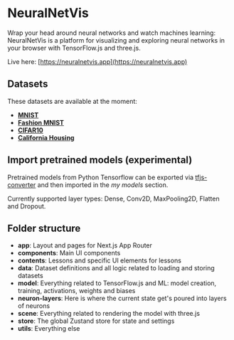 # NeuralNetVis

Wrap your head around neural networks and watch machines learning: NeuralNetVis is a platform for visualizing and exploring neural networks in your browser with TensorFlow.js and three.js.

Live here: [https://neuralnetvis.app](https://neuralnetvis.app)

## Datasets

These datasets are available at the moment:

- **[MNIST](https://en.wikipedia.org/wiki/MNIST_database)**
- **[Fashion MNIST](https://github.com/zalandoresearch/fashion-mnist)**
- **[CIFAR10](https://www.cs.toronto.edu/~kriz/cifar.html)**
- **[California Housing](https://keras.io/api/datasets/california_housing/)**

## Import pretrained models (experimental)

Pretrained models from Python Tensorflow can be exported via [tfjs-converter](https://github.com/tensorflow/tfjs/tree/master/tfjs-converter) and then imported in the _my models_ section.

Currently supported layer types: Dense, Conv2D, MaxPooling2D, Flatten and Dropout.

## Folder structure

- **app**: Layout and pages for Next.js App Router
- **components**: Main UI components
- **contents**: Lessons and specific UI elements for lessons
- **data**: Dataset definitions and all logic related to loading and storing datasets
- **model**: Everything related to TensorFlow.js and ML: model creation, training, activations, weights and biases
- **neuron-layers**: Here is where the current state get's poured into layers of neurons
- **scene**: Everything related to rendering the model with three.js
- **store**: The global Zustand store for state and settings
- **utils**: Everything else
